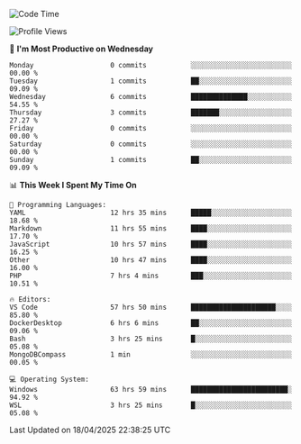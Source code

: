 <!--START_SECTION:waka-->
![Code Time](http://img.shields.io/badge/Code%20Time-4%2C682%20hrs%2016%20mins-blue)

![Profile Views](http://img.shields.io/badge/Profile%20Views-1-blue)

📅 **I'm Most Productive on Wednesday** 

```text
Monday                   0 commits           ░░░░░░░░░░░░░░░░░░░░░░░░░   00.00 % 
Tuesday                  1 commits           ██░░░░░░░░░░░░░░░░░░░░░░░   09.09 % 
Wednesday                6 commits           ██████████████░░░░░░░░░░░   54.55 % 
Thursday                 3 commits           ███████░░░░░░░░░░░░░░░░░░   27.27 % 
Friday                   0 commits           ░░░░░░░░░░░░░░░░░░░░░░░░░   00.00 % 
Saturday                 0 commits           ░░░░░░░░░░░░░░░░░░░░░░░░░   00.00 % 
Sunday                   1 commits           ██░░░░░░░░░░░░░░░░░░░░░░░   09.09 % 
```


📊 **This Week I Spent My Time On** 

```text
💬 Programming Languages: 
YAML                     12 hrs 35 mins      █████░░░░░░░░░░░░░░░░░░░░   18.68 % 
Markdown                 11 hrs 55 mins      ████░░░░░░░░░░░░░░░░░░░░░   17.70 % 
JavaScript               10 hrs 57 mins      ████░░░░░░░░░░░░░░░░░░░░░   16.25 % 
Other                    10 hrs 47 mins      ████░░░░░░░░░░░░░░░░░░░░░   16.00 % 
PHP                      7 hrs 4 mins        ███░░░░░░░░░░░░░░░░░░░░░░   10.51 % 

🔥 Editors: 
VS Code                  57 hrs 50 mins      █████████████████████░░░░   85.80 % 
DockerDesktop            6 hrs 6 mins        ██░░░░░░░░░░░░░░░░░░░░░░░   09.06 % 
Bash                     3 hrs 25 mins       █░░░░░░░░░░░░░░░░░░░░░░░░   05.08 % 
MongoDBCompass           1 min               ░░░░░░░░░░░░░░░░░░░░░░░░░   00.05 % 

💻 Operating System: 
Windows                  63 hrs 59 mins      ████████████████████████░   94.92 % 
WSL                      3 hrs 25 mins       █░░░░░░░░░░░░░░░░░░░░░░░░   05.08 % 
```


 Last Updated on 18/04/2025 22:38:25 UTC
<!--END_SECTION:waka-->
